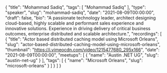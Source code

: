 {
  "title": "Mohammad Sadiq",
  "tags": [
    "Mohammad Sadiq"
  ],
  "type": "speaker",
  "slug": "mohammad-sadiq",
  "date": "2021-08-09T00:00:00",
  "draft": false,
  "bio": "A passionate technology leader, architect designing cloud-based, highly scalable and performant sales experience and innovative solutions. Experience in driving delivery of critical business outcomes, enterprise distributed and scalable architecture.",
  "recordings": [
    {
      "title": "Actor based distributed caching model using Microsoft Orleans",
      "slug": "actor-based-distributed-caching-model-using-microsoft-orleans",
      "thumbnail": "https://i.vimeocdn.com/video/1215477680_295x166",
      "date": "2021-08-09T00:00:00",
      "meetups": [
        {
          "name": "Austin .NET UG",
          "slug": "austin-net-ug"
        }
      ],
      "tags": [
        {
          "name": "Microsoft Orleans",
          "slug": "microsoft-orleans"
        }
      ]
    }
  ]
}